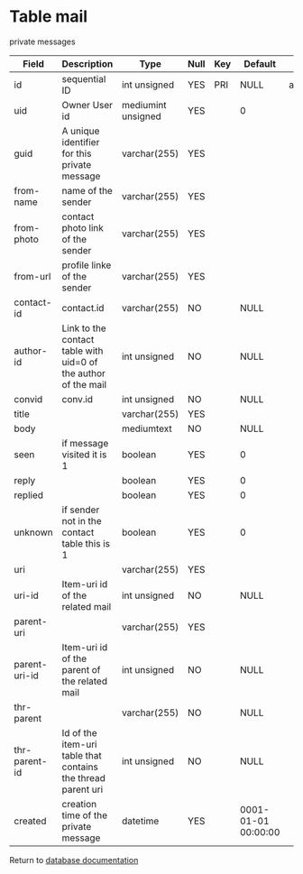 Table mail
===========
private messages

| Field | Description | Type | Null | Key | Default | Extra |
| ----- | ----------- | ---- | ---- | --- | ------- | ----- |
| id | sequential ID | int unsigned | YES | PRI | NULL | auto_increment |    
| uid | Owner User id | mediumint unsigned | YES |  | 0 |  |    
| guid | A unique identifier for this private message | varchar(255) | YES |  |  |  |    
| from-name | name of the sender | varchar(255) | YES |  |  |  |    
| from-photo | contact photo link of the sender | varchar(255) | YES |  |  |  |    
| from-url | profile linke of the sender | varchar(255) | YES |  |  |  |    
| contact-id | contact.id | varchar(255) | NO |  | NULL |  |    
| author-id | Link to the contact table with uid=0 of the author of the mail | int unsigned | NO |  | NULL |  |    
| convid | conv.id | int unsigned | NO |  | NULL |  |    
| title |  | varchar(255) | YES |  |  |  |    
| body |  | mediumtext | NO |  | NULL |  |    
| seen | if message visited it is 1 | boolean | YES |  | 0 |  |    
| reply |  | boolean | YES |  | 0 |  |    
| replied |  | boolean | YES |  | 0 |  |    
| unknown | if sender not in the contact table this is 1 | boolean | YES |  | 0 |  |    
| uri |  | varchar(255) | YES |  |  |  |    
| uri-id | Item-uri id of the related mail | int unsigned | NO |  | NULL |  |    
| parent-uri |  | varchar(255) | YES |  |  |  |    
| parent-uri-id | Item-uri id of the parent of the related mail | int unsigned | NO |  | NULL |  |    
| thr-parent |  | varchar(255) | NO |  | NULL |  |    
| thr-parent-id | Id of the item-uri table that contains the thread parent uri | int unsigned | NO |  | NULL |  |    
| created | creation time of the private message | datetime | YES |  | 0001-01-01 00:00:00 |  |    

Return to [database documentation](help/database)
